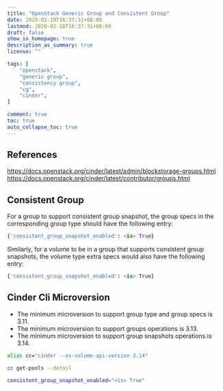 ```yaml
---
title: "OpenStack Generic Group and Consistent Group"
date: 2020-02-10T16:37:31+08:00
lastmod: 2020-02-10T16:37:31+08:00
draft: false
show_in_homepage: true
description_as_summary: true
license: ""

tags: [
    "openstack",
    "generic group",
    "consistency group",
    "cg",
    "cinder",
]

comment: true
toc: true
auto_collapse_toc: true
---
```


## References
https://docs.openstack.org/cinder/latest/admin/blockstorage-groups.html
https://docs.openstack.org/cinder/latest/contributor/groups.html

## Consistent Group

For a group to support consistent group snapshot, the group specs in the corresponding group type should have the following entry:

```python
{'consistent_group_snapshot_enabled': <is> True}
```

Similarly, for a volume to be in a group that supports consistent group snapshots, the volume type extra specs would also have the following entry:

```python
{'consistent_group_snapshot_enabled': <is> True}
```

## Cinder Cli Microversion

- The minimum microversion to support group type and group specs is 3.11.
- The minimum microversion to support groups operations is 3.13. 
- The minimum microversion to support group snapshots operations is 3.14.

```bash
alias cc="cinder --os-volume-api-version 3.14"

cc get-pools --detail

consistent_group_snapshot_enabled="<is> True"
```